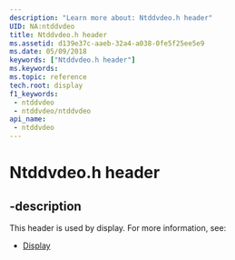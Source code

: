```yaml
---
description: "Learn more about: Ntddvdeo.h header"
UID: NA:ntddvdeo
title: Ntddvdeo.h header
ms.assetid: d139e37c-aaeb-32a4-a038-0fe5f25ee5e9
ms.date: 05/09/2018
keywords: ["Ntddvdeo.h header"]
ms.keywords: 
ms.topic: reference
tech.root: display
f1_keywords:
 - ntddvdeo
 - ntddvdeo/ntddvdeo
api_name:
 - ntddvdeo
---
```


# Ntddvdeo.h header


## -description

This header is used by display. For more information, see:

- [Display](../_display/index.md)

